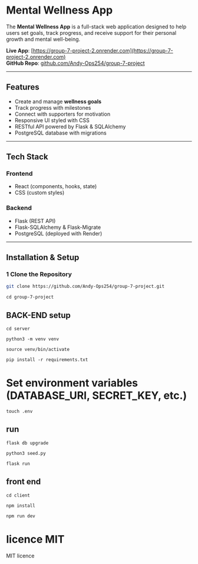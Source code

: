 #  Mental Wellness App

The **Mental Wellness App** is a full-stack web application designed to help users set goals, track progress, and receive support for their personal growth and mental well-being.

**Live App**: [https://group-7-project-2.onrender.com](https://group-7-project-2.onrender.com)  
**GitHub Repo**: [github.com/Andy-Ops254/group-7-project](https://github.com/Andy-Ops254/group-7-project)

---

##  Features

- Create and manage **wellness goals**
- Track progress with milestones
- Connect with supporters for motivation
- Responsive UI styled with CSS
- RESTful API powered by Flask & SQLAlchemy
- PostgreSQL database with migrations

---

##  Tech Stack

### Frontend
- React (components, hooks, state)
- CSS (custom styles)

### Backend
- Flask (REST API)
- Flask-SQLAlchemy & Flask-Migrate
- PostgreSQL (deployed with Render)

---

##  Installation & Setup

### 1️ Clone the Repository

```bash
git clone https://github.com/Andy-Ops254/group-7-project.git
```
```
cd group-7-project
```

## BACK-END setup
```
cd server
```
```
python3 -m venv venv
```
```
source venv/bin/activate
```
```
pip install -r requirements.txt
```

# Set environment variables (DATABASE_URI, SECRET_KEY, etc.)
```
touch .env
```

## run 
```
flask db upgrade       
```
```
python3 seed.py   
```
```     
flask run         
```

## front end
```
cd client
```
```
npm install
```
```
npm run dev
```         


# licence MIT

MIT licence